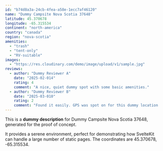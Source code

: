 ```yaml
---
id: "b74d8a3a-24cb-4fea-a58e-1ecc7af46120"
name: "Dummy Campsite Nova Scotia 37648"
latitude: 45.370678
longitude: -65.315534
continent: "north-america"
country: "canada"
region: "nova-scotia"
amenities:
  - "trash"
  - "tent-only"
  - "RV-suitable"
images:
  - "https://res.cloudinary.com/demo/image/upload/v1/sample.jpg"
reviews:
  - author: "Dummy Reviewer A"
    date: "2025-02-014"
    rating: 4
    comment: "A nice, quiet dummy spot with some basic amenities."
  - author: "Dummy Reviewer B"
    date: "2025-03-010"
    rating: 2
    comment: "Found it easily. GPS was spot on for this dummy location."
---
```


This is a **dummy description** for Dummy Campsite Nova Scotia 37648, generated for the proof of concept.

It provides a serene environment, perfect for demonstrating how SvelteKit can handle a large number of static pages. The coordinates are 45.370678, -65.315534.
